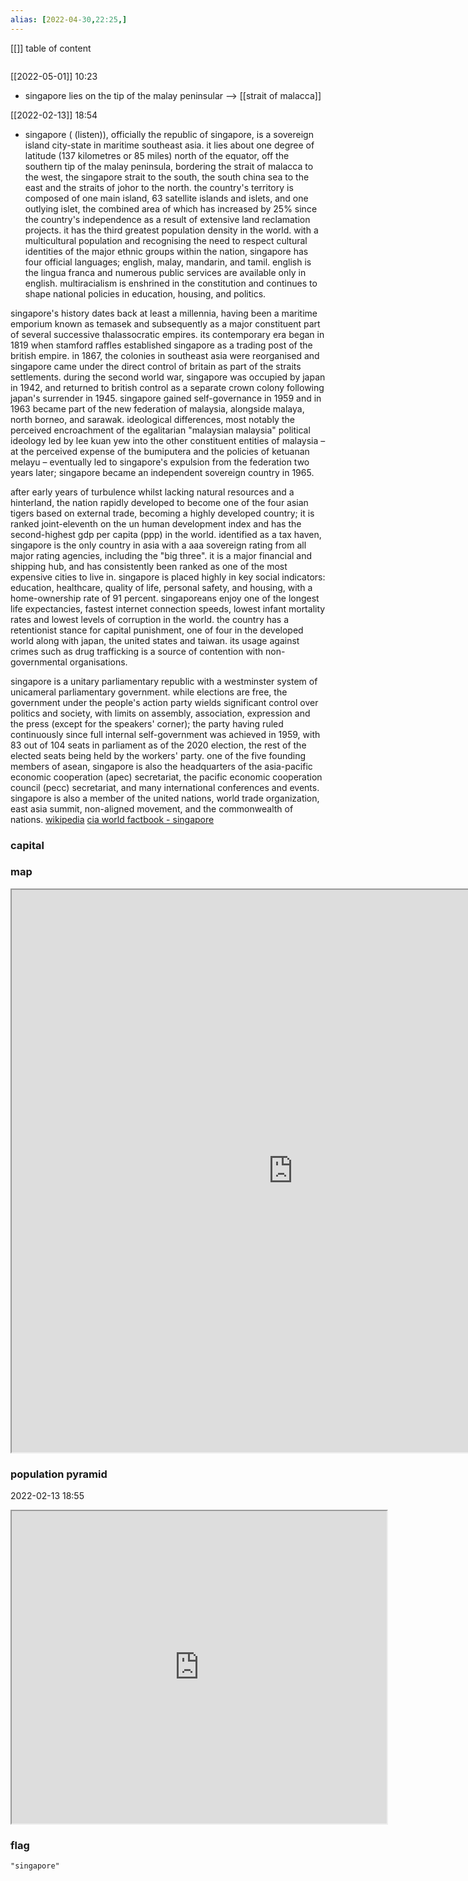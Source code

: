 ```yaml
---
alias: [2022-04-30,22:25,]
---
```

[[]]
table of content
```toc
```
[[2022-05-01]] 10:23
- singapore lies on the tip of the malay peninsular --> [[strait of malacca]]

[[2022-02-13]] 18:54
- singapore ( (listen)), officially the republic of singapore, is a sovereign island city-state in maritime southeast asia. it lies about one degree of latitude (137 kilometres or 85 miles) north of the equator, off the southern tip of the malay peninsula, bordering the strait of malacca to the west, the singapore strait to the south, the south china sea to the east and the straits of johor to the north. the country's territory is composed of one main island, 63 satellite islands and islets, and one outlying islet, the combined area of which has increased by 25% since the country's independence as a result of extensive land reclamation projects. it has the third greatest population density in the world. with a multicultural population and recognising the need to respect cultural identities of the major ethnic groups within the nation, singapore has four official languages; english, malay, mandarin, and tamil. english is the lingua franca and numerous public services are available only in english. multiracialism is enshrined in the constitution and continues to shape national policies in education, housing, and politics.

singapore's history dates back at least a millennia, having been a maritime emporium known as temasek and subsequently as a major constituent part of several successive thalassocratic empires. its contemporary era began in 1819 when stamford raffles established singapore as a trading post of the british empire. in 1867, the colonies in southeast asia were reorganised and singapore came under the direct control of britain as part of the straits settlements. during the second world war, singapore was occupied by japan in 1942, and returned to british control as a separate crown colony following japan's surrender in 1945. singapore gained self-governance in 1959 and in 1963 became part of the new federation of malaysia, alongside malaya, north borneo, and sarawak. ideological differences, most notably the perceived encroachment of the egalitarian "malaysian malaysia" political ideology led by lee kuan yew into the other constituent entities of malaysia – at the perceived expense of the bumiputera and the policies of ketuanan melayu – eventually led to singapore's expulsion from the federation two years later; singapore became an independent sovereign country in 1965.

after early years of turbulence whilst lacking natural resources and a hinterland, the nation rapidly developed to become one of the four asian tigers based on external trade, becoming a highly developed country; it is ranked joint-eleventh on the un human development index and has the second-highest gdp per capita (ppp) in the world. identified as a tax haven, singapore is the only country in asia with a aaa sovereign rating from all major rating agencies, including the "big three". it is a major financial and shipping hub, and has consistently been ranked as one of the most expensive cities to live in. singapore is placed highly in key social indicators: education, healthcare, quality of life, personal safety, and housing, with a home-ownership rate of 91 percent. singaporeans enjoy one of the longest life expectancies, fastest internet connection speeds, lowest infant mortality rates and lowest levels of corruption in the world. the country has a retentionist stance for capital punishment, one of four in the developed world along with japan, the united states and taiwan. its usage against crimes such as drug trafficking is a source of contention with non-governmental organisations.

singapore is a unitary parliamentary republic with a westminster system of unicameral parliamentary government. while elections are free, the government under the people's action party wields significant control over politics and society, with limits on assembly, association, expression and the press  (except for the speakers' corner); the party having ruled continuously since full internal self-government was achieved in 1959, with 83 out of 104 seats in parliament as of the 2020 election, the rest of the elected seats being held by the workers' party. one of the five founding members of asean, singapore is also the headquarters of the asia-pacific economic cooperation (apec) secretariat, the pacific economic cooperation council (pecc) secretariat, and many international conferences and events. singapore is also a member of the united nations, world trade organization, east asia summit, non-aligned movement, and the commonwealth of nations.
[wikipedia](https://en.wikipedia.org/wiki/singapore)
[cia world factbook - singapore](https://www.cia.gov/the-world-factbook/countries/singapore)
### capital

### map
<iframe src="https://duckduckgo.com/?t=ffab&q=singapore&ia=web&iaxm=about" width="900" height="900" ></iframe>

### population pyramid

2022-02-13 18:55

<iframe src="https://www.populationpyramid.net/singapore/2019/" width="600" height="500" ></iframe>

### flag

```query
"singapore"
```
